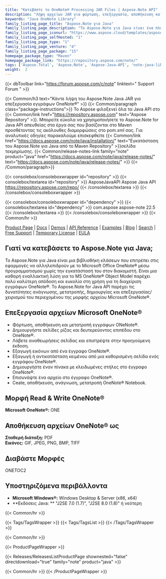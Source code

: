 ```yaml
---
title: "Κατεβάστε το OneNote® Processing JAR Files | Aspose.Note API"
description: "Λήψη αρχείων JAR για φόρτωση, επεξεργασία, αποθήκευση και μετατροπή μορφών OneNote®. Υποστηρίζει σελίδες, εικόνες, κείμενο, πίνακες, συνημμένα, ετικέτες, εργασίες, στυλ κειμένου και υπερσυνδέσμους."
keywords: "Java OneNote Library"
family_listing_page_title: "Aspose.Note για Java"
family_listing_page_description: "Το Aspose.Note για Java είναι ένα πλούσιο σε λειτουργίες OneNote API που επιτρέπει στις εφαρμογές Java να αλληλεπιδρούν δυναμικά με έγγραφα OneNote χωρίς να απαιτείται το Microsoft OneNote. Το Aspose.Note για Java εξουσιοδοτεί τους προγραμματιστές να δημιουργούν, να διαβάζουν, να χειρίζονται και να εξάγουν τα περιεχόμενα της μορφής αρχείου Microsoft OneNote. Το API επιτρέπει επίσης τη διαχείριση συνημμένων, κειμένου, υπερσυνδέσμων, πινάκων, ετικετών και στυλ κειμένου."
family_listing_page_iconurl: "https://www.aspose.cloud/templates/aspose/App_Themes/V3/images/note/272x272/aspose_note-for-java-min.png"
family_listing_page_selfHosted: "1"
family_listing_page_type: "1"
family_listing_page_venture: "4"
family_listing_page_package: "15"
homepage_package_type: "Maven"
homepage_package_link: "https://repository.aspose.com/note/"
tags: ['Aspose.Total', 'Aspose.Note', 'Aspose-Java-API', 'note-java-library', 'note-java-class', 'Maven', 'ONE', 'ONETOC2', 'PNG', 'GIF', 'JPEG', 'BMP', 'TIFF', 'PDF', 'Windows', 'J2SE', 'HTML-to-OneNote', 'OneNote-to-BMP', 'OneNote-to-JPEG', 'OneNote-to-TIFF', 'extract-text', 'printing-document', 'OneNote-to-HTML', 'text-rendering', 'image-rendering', 'document-navigation', 'text-extraction', 'insert-text', 'replace-text', 'FIPS', 'OneNote', 'SharePoint']
weight:  2
---
```


{{< dbToolbar link="https://forum.aspose.com/c/note" linktext=" Support Forum " >}}

{{< Common/h3 text="Κάντε λήψη του Aspose.Note Java JAR για επεξεργασία εγγράφων OneNote®"  >}}
{{< Common/paragraph class="package-instructions">}}
Το Aspose φιλοξενεί όλα τα Java API στο
{{< Common/link href="https://repository.aspose.com" text="Aspose Repository"  >}}. Μπορείτε εύκολα να χρησιμοποιήσετε το Aspose.Note for Java API απευθείας στα έργα σας που βασίζονται στο Maven προσθέτοντας τις ακόλουθες διαμορφώσεις στο pom.xml σας. Για αναλυτικές οδηγίες παρακαλούμε επισκεφθείτε
{{< Common/link href="https://docs.aspose.com/note/java/installation/" text="Εγκατάσταση του Aspose.Note για Java από το Maven Repository"  >}}σελίδα τεκμηρίωσης.
{{< Common/release-notes-link family="note" product="java" href="https://docs.aspose.com/note/java/release-notes/" text="https://docs.aspose.com/note/java/release-notes/"  >}}
{{< /Common/paragraph>}}

{{< consolebox/consoleboxwrapper id="repository" >}}
   {{< consolebox/textarea id="repository" >}} 
      <repository>
      <id>AsposeJavaAPI</id>
      <name>Aspose Java API</name>
      <url>https://repository.aspose.com/repo/</url>
      </repository> 
   {{< /consolebox/textarea >}}
{{< /consolebox/consoleboxwrapper >}}

{{< consolebox/consoleboxwrapper id="dependency" >}}
   {{< consolebox/textarea id="dependency" >}}
      <dependency>
      <groupId>com.aspose</groupId>
      <artifactId>aspose-note</artifactId>
      <version>22.5</version>
      </dependency>
   {{< /consolebox/textarea >}}
{{< /consolebox/consoleboxwrapper >}}
{{< Common/hr >}}

[Product Page](https://products.aspose.com/note/java) | [Docs](https://docs.aspose.com/note/java/) | [Demos](https://products.aspose.app/note/family) | [API Reference](https://apireference.aspose.com/note/java) | [Examples](https://github.com/aspose-note/Aspose.Note-for-Java) | [Blog](https://blog.aspose.com/category/note/) | [Search](https://search.aspose.com/) | [Free Support](https://forum.aspose.com/c/note) | [Temporary License](https://purchase.aspose.com/temporary-license) | [EULA](https://about.aspose.com/legal/eula/)

## Γιατί να κατεβάσετε το Aspose.Note για Java;

Το Aspose.Note για Java είναι μια βιβλιοθήκη κλάσεων που επιτρέπει στις εφαρμογές να αλληλεπιδρούν με το Microsoft Office OneNote® μέσω προγραμματισμού χωρίς την εγκατάστασή του στον διακομιστή. Είναι μια καθαρή εναλλακτική λύση για το MS OneNote® Object Model παρέχει πολύ καλύτερη απόδοση και ευκολία στη χρήση για τη διαχείριση εγγράφων OneNote®. Το Aspose.Note for Java API παρέχει τις δυνατότητες ανάγνωσης, μετατροπής, δημιουργίας και επεξεργασίας/χειρισμού του περιεχομένου της μορφής αρχείου Microsoft OneNote®.

## Επεξεργασία αρχείων Microsoft OneNote®

- Φόρτωση, αποθήκευση και μετατροπή εγγράφων ONeNote®.
- Δημιουργήστε σελίδες ρίζας και δευτερεύοντος επιπέδου στο OneNote®.
- Λάβετε αναθεωρήσεις σελίδας και επιστρέψτε στην προηγούμενη έκδοση.
- Εξαγωγή εικόνων από ένα έγγραφο OneNote®.
- Εξαγωγή ή αντικατάσταση κειμένου από μια καθορισμένη σελίδα ενός εγγράφου OneNote®.
- Δημιουργήστε έναν πίνακα με κλειδωμένες στήλες στο έγγραφο OneNote®.
- Επισυνάψτε ένα αρχείο στο έγγραφο OneNote®.
- Ceate, αποθήκευση, ανάγνωση, μετατροπή OneNote® Notebook.

## Μορφή Read & Write OneNote®

**Microsoft OneNote®:** ONE

## Αποθήκευση αρχείων OneNote® ως

**Σταθερή διάταξη:** PDF\
**Εικόνες:** GIF, JPEG, PNG, BMP, TIFF

## Διαβάστε Μορφές

ONETOC2

## Υποστηριζόμενα περιβάλλοντα

- **Microsoft Windows®:** Windows Desktop & Server (x86, x64)
- **Εκδόσεις Java: ** "J2SE 7.0 (1.7)", "J2SE 8.0 (1.8)" ή νεότερη

{{< Common/hr >}}

{{< Tags/TagsWrapper >}}
 {{< Tags/TagsList >}}
{{< /Tags/TagsWrapper >}}

{{< Common/hr >}}

{{< ProductPageWrapper >}}
<!-- ReleasesListProductPage-->
   {{< Releases/ReleasesListProductPage shownested="false"  directdownload="true" family="note" product="java" >}}
<!-- /ReleasesListProductPage-->
{{< Common/hr >}}
{{< /ProductPageWrapper >}}

